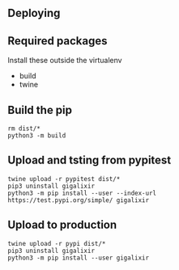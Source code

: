 Deploying
--

## Required packages

Install these outside the virtualenv
* build
* twine

## Build the pip

```
rm dist/*
python3 -m build
```

## Upload and tsting from pypitest

```
twine upload -r pypitest dist/*
pip3 uninstall gigalixir
python3 -m pip install --user --index-url https://test.pypi.org/simple/ gigalixir
```

## Upload to production

```
twine upload -r pypi dist/*
pip3 uninstall gigalixir
python3 -m pip install --user gigalixir
```
